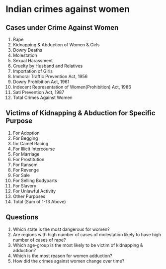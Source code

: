 # Indian crimes against women
## Cases under Crime Against Women
1. Rape
2. Kidnapping & Abduction of Women & Girls
3. Dowry Deaths
4. Molestation
5. Sexual Harassment
6. Cruelty by Husband and Relatives
7. Importation of Girls
8. Immoral Traffic Prevention Act, 1956
9. Dowry Prohibition Act, 1961
10. Indecent Representation of Women(Prohibition) Act, 1986
11. Sati Prevention Act, 1987
12. Total Crimes Against Women
## Victims of Kidnapping & Abduction for Specific Purpose
1. For Adoption
2. For Begging
3. for Camel Racing
4. For Illicit Intercourse
5. For Marriage
6. For Prostitution
7. For Ransom
8. For Revenge
9. For Sale
10. For Selling Bodyparts
11. For Slavery
12. For Unlawful Activity
13. Other Purposes
14. Total (Sum of 1-13 Above)
## Questions
1. Which state is the most dangerous for women?
2. Are regions with high number of cases of molestation likely to have high number of cases of rape?
3. Which age-group is the most likely to be victim of kidnapping & adduction?
4. Which is the most reason for women adduction?
5. How did the crimes against women change over time?